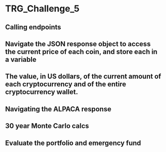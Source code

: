 # TRG_Challenge_5

## Calling endpoints

## Navigate the JSON response object to access the current price of each coin, and store each in a variable

##  The value, in US dollars, of the current amount of each cryptocurrency and of the entire cryptocurrency wallet.

## Navigating the ALPACA response

## 30 year Monte Carlo calcs

## Evaluate the portfolio and emergency fund
